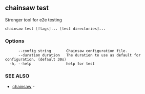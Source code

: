 ## chainsaw test

Stronger tool for e2e testing

```
chainsaw test [flags]... [test directories]...
```

### Options

```
      --config string       Chainsaw configuration file.
      --duration duration   The duration to use as default for configuration. (default 30s)
  -h, --help                help for test
```

### SEE ALSO

* [chainsaw](chainsaw.md)	 - 

